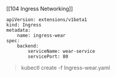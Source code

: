 [[104 Ingress Networking]]

```ingress_wear
apiVersion: extensions/v1beta1
kind: Ingress
metadata:
	name: ingress-wear
spec:
	backend:
		serviceName: wear-service
		servicePort: 80
```

> kubectl create -f Ingress-wear.yaml

